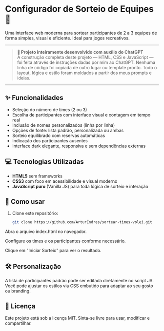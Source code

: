 # Configurador de Sorteio de Equipes 🏐

Uma interface web moderna para sortear participantes de 2 a 3 equipes de forma simples, visual e eficiente. Ideal para jogos recreativos.

---

> **🧠 Projeto inteiramente desenvolvido com auxílio do ChatGPT**  
> A construção completa deste projeto — HTML, CSS e JavaScript — foi feita através de instruções dadas por mim ao ChatGPT.
> Nenhuma linha de código foi copiada de outro lugar ou template pronto. Todo o layout, lógica e estilo foram moldados a partir dos meus prompts e ideias.

---

## ✨ Funcionalidades

- Seleção do número de times (2 ou 3)
- Escolha de participantes com interface visual e contagem em tempo real
- Inclusão de nomes personalizados (linha por linha)
- Opções de fonte: lista padrão, personalizada ou ambas
- Sorteio equilibrado com reservas automáticas
- Indicação dos participantes ausentes
- Interface dark elegante, responsiva e sem dependências externas

## 💻 Tecnologias Utilizadas

- **HTML5** sem frameworks
- **CSS3** com foco em acessibilidade e visual moderno
- **JavaScript puro** (Vanilla JS) para toda lógica de sorteio e interação

## 🔧 Como usar

1. Clone este repositório:
   ```bash
   git clone https://github.com/ArturEndres/sortear-times-volei.git
Abra o arquivo index.html no navegador.

Configure os times e os participantes conforme necessário.

Clique em "Iniciar Sorteio" para ver o resultado.

## 🛠 Personalização

A lista de participantes padrão pode ser editada diretamente no script JS.
Você pode ajustar os estilos via CSS embutido para adaptar ao seu gosto ou branding.

## 📄 Licença
Este projeto está sob a licença MIT. Sinta-se livre para usar, modificar e compartilhar.
